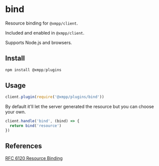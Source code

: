 # bind

Resource binding for `@xmpp/client`.

Included and enabled in `@xmpp/client`.

Supports Node.js and browsers.

## Install

```js
npm install @xmpp/plugins
```

## Usage

```js
client.plugin(require('@xmpp/plugins/bind'))
```

By default it'll let the server generated the resource but you can choose your own.

```js
client.handle('bind', (bind) => {
  return bind('resource')
})
```

## References

[RFC 6120 Resource Binding](https://xmpp.org/rfcs/rfc6120.html#bind)

